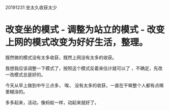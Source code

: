 

20191231 坐太久收获太少

# 改变坐的模式 - 调整为站立的模式 - 改变上网的模式改变为好好生活，整理。

既然做的模式没有太多收获，既然上网没有太多的收获。  

我想我应该调整一下模式了，按照这个模式反着来估计就可以了 ，不确定，先改一改模式总是好的。

今天从早上做到中午三点多， 唉， 没有太多的收获，一直在干嘛整个人都有点稀里糊涂的。 

多多起来，活动，像蚂蚁一样，动起来就好了。 

